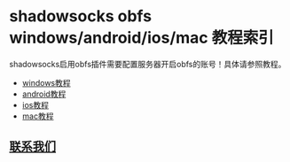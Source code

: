 # shadowsocks obfs windows/android/ios/mac 教程索引

shadowsocks启用obfs插件需要配置服务器开启obfs的账号！具体请参照教程。

- [windows教程](./ss_windows_obfs_教程.md)
- [android教程](./ss_android_obfs_教程.md)
- [ios教程](./ss_iphone_ipad_obfs_教程.md)
- [mac教程](./ss_mac_osx_obfs_教程.md)

## [联系我们](./联系我们.md)
